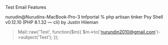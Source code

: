 Test Email Features


nurudin@Nurudins-MacBook-Pro-3 tnfportal % php artisan tinker
Psy Shell v0.12.10 (PHP 8.1.32 — cli) by Justin Hileman
> Mail::raw('Test', function($m){ $m->to('nurundin2010@gmail.com')->subject('Test'); });